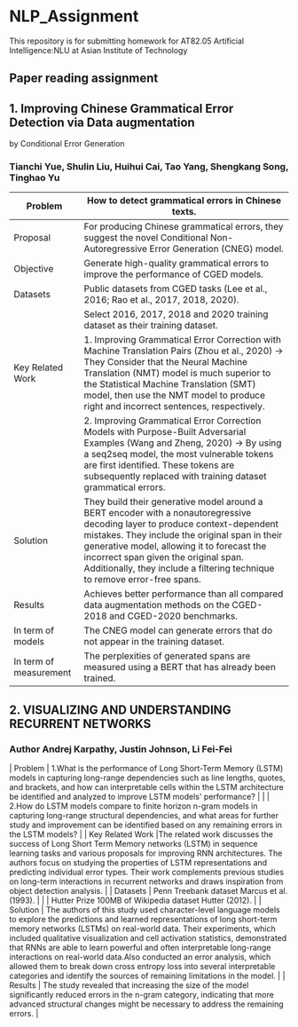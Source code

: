 # NLP_Assignment
This repository is for submitting homework for AT82.05 Artificial Intelligence:NLU at Asian Institute of Technology

## Paper reading assignment
## 1. Improving Chinese Grammatical Error Detection via Data augmentation
by Conditional Error Generation
### Tianchi Yue, Shulin Liu, Huihui Cai, Tao Yang, Shengkang Song, Tinghao Yu

| Problem  | How to detect grammatical errors in Chinese texts.|
| --- | --- |
| Proposal | For producing Chinese grammatical errors, they suggest the novel Conditional Non-Autoregressive Error Generation (CNEG) model. |
| Objective | Generate high-quality grammatical errors to improve the performance of CGED models. |
| Datasets | Public datasets from CGED tasks (Lee et al., 2016; Rao et al., 2017, 2018, 2020). |
|          | Select 2016, 2017, 2018 and 2020 training dataset as their training dataset. |
| Key Related Work  | 1. Improving Grammatical Error Correction with Machine Translation Pairs (Zhou et al., 2020) -> They Consider that the Neural Machine Translation (NMT) model is much superior to the Statistical Machine Translation (SMT) model, then use the NMT model to produce right and incorrect sentences, respectively.|
|                   | 2. Improving Grammatical Error Correction Models with Purpose-Built Adversarial Examples (Wang and Zheng, 2020) -> By using a seq2seq model, the most vulnerable tokens are first identified. These tokens are subsequently replaced with training dataset grammatical errors.|
| Solution  | They build their generative model around a BERT encoder with a nonautoregressive decoding layer to produce context-dependent mistakes. They include the original span in their generative model, allowing it to forecast the incorrect span given the original span. Additionally, they include a filtering technique to remove error-free spans.|
| Results  | Achieves better performance than all compared data augmentation methods on the CGED-2018 and CGED-2020 benchmarks. |
| In term of models   | The CNEG model can generate errors that do not appear in the training dataset. |
| In term of measurement  | The perplexities of generated spans are measured using a BERT that has already been trained. |


## 2. VISUALIZING AND UNDERSTANDING RECURRENT NETWORKS
### Author Andrej Karpathy, Justin Johnson, Li Fei-Fei

| Problem  | 1.What is the performance of Long Short-Term Memory (LSTM) models in capturing long-range dependencies such as line lengths, quotes, and brackets, and how can interpretable cells within the LSTM architecture be identified and analyzed to improve LSTM models' performance? |
|          | 2.How do LSTM models compare to finite horizon n-gram models in capturing long-range structural dependencies, and what areas for further study and improvement can be identified based on any remaining errors in the LSTM models? |
| Key Related Work  |The related work discusses the success of Long Short Term Memory networks (LSTM) in sequence learning tasks and various proposals for improving RNN architectures. The authors focus on studying the properties of LSTM representations and predicting individual error types. Their work complements previous studies on long-term interactions in recurrent networks and draws inspiration from object detection analysis. |
| Datasets | Penn Treebank dataset Marcus et al. (1993). |
|          | Hutter Prize 100MB of Wikipedia dataset Hutter (2012). |
| Solution  | The authors of this study used character-level language models to explore the predictions and learned representations of long short-term memory networks (LSTMs) on real-world data. Their experiments, which included qualitative visualization and cell activation statistics, demonstrated that RNNs are able to learn powerful and often interpretable long-range interactions on real-world data.Also conducted an error analysis, which allowed them to break down cross entropy loss into several interpretable categories and identify the sources of remaining limitations in the model. |
| Results  | The study revealed that increasing the size of the model significantly reduced errors in the n-gram category, indicating that more advanced structural changes might be necessary to address the remaining errors. |
